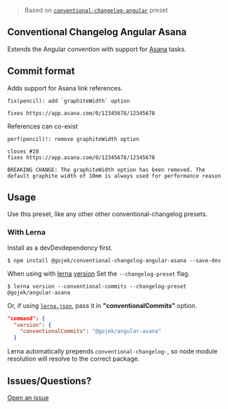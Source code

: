 > Based on [`conventional-changelog-angular`](https://github.com/conventional-changelog/conventional-changelog/tree/master/packages/conventional-changelog-angular) preset

## Conventional Changelog Angular Asana

Extends the Angular convention with support for [Asana](http://asana.com/) tasks.

## Commit format

Adds support for Asana link references.

```
fix(pencil): add `graphiteWidth` option

fixes https://app.asana.com/0/12345678/12345678
```

References can co-exist

```
perf(pencil)!: remove graphiteWidth option

closes #28
fixes https://app.asana.com/0/12345678/12345678

BREAKING CHANGE: The graphiteWidth option has been removed. The default graphite width of 10mm is always used for performance reason
```

## Usage

Use this preset, like any other other conventional-changelog presets.

### With Lerna

Install as a devDevdependency first.

```
$ npm install @gojek/conventional-changelog-angular-asana --save-dev
```

When using with [lerna](https://lerna.js.org/) [version](https://github.com/lerna/lerna/tree/master/commands/version) Set the `--changelog-preset` flag.

```
$ lerna version --conventional-commits --changelog-preset @gojek/angular-asana
```

Or, if using [`lerna.json`](https://github.com/lerna/lerna#lernajson), pass it in **"conventionalCommits"** option.

```json
"command": {
  "version": {
    "conventionalCommits": "@gojek/angular-asana"
  }
```

Lerna automatically prepends `conventional-changelog-`, so node module resolution will resolve to the correct package.

## Issues/Questions?

[Open an issue](../../issues)

